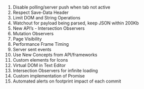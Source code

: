 1. Disable polling/server push when tab not active
2. Respect Save-Data Header
3. Limit DOM and String Operations
4. Watchout for payload being parsed, keep JSON within 200Kb
5. New API’s - Intersection Observers
6. Mutation Observers
7. Page Visibility
8. Performance Frame Timing
9. Server sent events
10. Use New Concepts from API/frameworks
11. Custom elements for Icons
12. Virtual DOM in Text Editor
13. Intersection Observers for infinite loading
14. Custom implementation of Promise
15. Automated alerts on footprint impact of each commit
